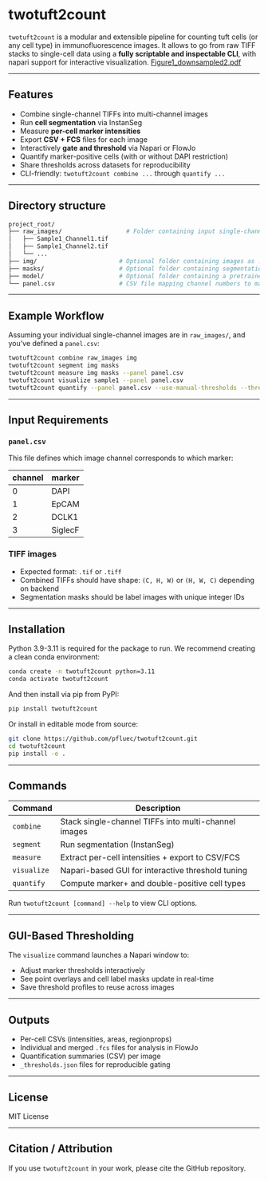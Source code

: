 # twotuft2count

`twotuft2count` is a modular and extensible pipeline for counting tuft cells (or any cell type) in immunofluorescence images. It allows to go from raw TIFF stacks to single-cell data using a **fully scriptable and inspectable CLI**, with napari support for interactive visualization.
[Figure1_downsampled2.pdf](https://github.com/user-attachments/files/20573493/Figure1_downsampled2.pdf)

---

## Features

- Combine single-channel TIFFs into multi-channel images
- Run **cell segmentation** via InstanSeg 
- Measure **per-cell marker intensities** 
- Export **CSV + FCS** files for each image
- Interactively **gate and threshold** via Napari or FlowJo
- Quantify marker-positive cells (with or without DAPI restriction)
- Share thresholds across datasets for reproducibility
- CLI-friendly: `twotuft2count combine ...` through `quantify ...`

---

## Directory structure

```bash
project_root/
├── raw_images/                  # Folder containing input single-channel TIFF images
│   ├── Sample1_Channel1.tif
│   ├── Sample1_Channel2.tif
│   └── ...
├── img/                       # Optional folder containing images as .tif stacks
├── masks/                     # Optional folder containing segmentation masks from other segmentation model
├── model/                     # Optional folder containing a pretrained model
└── panel.csv                  # CSV file mapping channel numbers to marker names
```
---

## Example Workflow

Assuming your individual single-channel images are in `raw_images/`, and you’ve defined a `panel.csv`:

```bash
twotuft2count combine raw_images img
twotuft2count segment img masks
twotuft2count measure img masks --panel panel.csv
twotuft2count visualize sample1 --panel panel.csv
twotuft2count quantify --panel panel.csv --use-manual-thresholds --threshold-source-image sample1
```

---

## Input Requirements

### `panel.csv`

This file defines which image channel corresponds to which marker:

| channel | marker   |
|---------|----------|
| 0       | DAPI     |
| 1       | EpCAM    |
| 2       | DCLK1    |
| 3       | SiglecF  |

### TIFF images

- Expected format: `.tif` or `.tiff`
- Combined TIFFs should have shape: `(C, H, W)` or `(H, W, C)` depending on backend
- Segmentation masks should be label images with unique integer IDs

---

##  Installation

Python 3.9-3.11 is required for the package to run. We recommend creating a clean conda environment:

```bash
conda create -n twotuft2count python=3.11
conda activate twotuft2count
```

And then install via pip from PyPI:

```bash
pip install twotuft2count
```

Or install in editable mode from source:

```bash
git clone https://github.com/pfluec/twotuft2count.git
cd twotuft2count
pip install -e .
```

---

## Commands

| Command    | Description                                         |
|------------|-----------------------------------------------------|
| `combine`  | Stack single-channel TIFFs into multi-channel images |
| `segment`  | Run segmentation (InstanSeg)                        |
| `measure`  | Extract per-cell intensities + export to CSV/FCS    |
| `visualize`| Napari-based GUI for interactive threshold tuning   |
| `quantify` | Compute marker+ and double-positive cell types      |

Run `twotuft2count [command] --help` to view CLI options.

---

## GUI-Based Thresholding

The `visualize` command launches a Napari window to:
- Adjust marker thresholds interactively
- See point overlays and cell label masks update in real-time
- Save threshold profiles to reuse across images

---

## Outputs

- Per-cell CSVs (intensities, areas, regionprops)
- Individual and merged `.fcs` files for analysis in FlowJo
- Quantification summaries (CSV) per image
- `_thresholds.json` files for reproducible gating

---

## License

MIT License

---

## Citation / Attribution

If you use `twotuft2count` in your work, please cite the GitHub repository.
